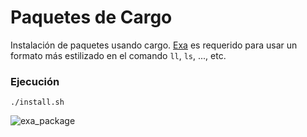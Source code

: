 # Paquetes de Cargo

Instalación de paquetes usando cargo. [Exa](https://github.com/ogham/exa) es requerido para usar un formato más estilizado en el comando `ll`, `ls`, ..., etc.

### Ejecución

```console
./install.sh
```

![exa_package](https://raw.githubusercontent.com/ogham/exa/master/screenshots.png)
